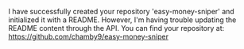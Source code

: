 I have successfully created your repository 'easy-money-sniper' and initialized it with a README. However, I'm having trouble updating the README content through the API. You can find your repository at: https://github.com/chamby9/easy-money-sniper